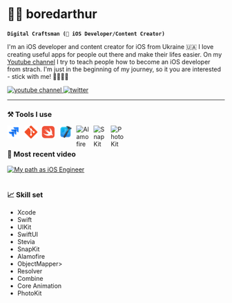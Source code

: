 # 👴🏼 boredarthur

**`Digital Craftsman ( iOS Developer/Content Creator)`**

I'm an iOS developer and content creator for iOS from Ukraine 🇺🇦 I love creating useful apps for people out there and make their lifes easier. On my [Youtube channel](https://www.youtube.com/channel/UCJGginnzB6bHi_7qfl31nxQ) I try to teach people how to become an iOS developer from strach. I'm just in the beginning of my journey, so it you are interested - stick with me! 🤜🏼🤛🏼

<p align="left">
    <a href="https://www.youtube.com/channel/UCJGginnzB6bHi_7qfl31nxQ">
        <img alt="youtube channel" title="My Youtube channel"
        src="https://custom-icon-badges.demolab.com/badge/-YOUTUBE-red?style=for-the-badge&logo=video&logoColor=white" />
    </a>
    <a href="https://twitter.com/boredarthur">
        <img alt="twitter" title="My Twitter"
        src="https://custom-icon-badges.demolab.com/badge/-TWITTER-blue?style=for-the-badge&logo=twitter&logoColor=white" />
    </a>
</p>

---

### ⚒️ Tools I use
<img align="left" alt="Jira" width="30px" style="padding-right: 10px;" src="https://github.com/devicons/devicon/blob/v2.15.1/icons/jira/jira-original.svg" />
<img align="left" alt="Git" width="30px" style="padding-right: 10px;" src="https://github.com/devicons/devicon/blob/v2.15.1/icons/git/git-original.svg" />
<img align="left" alt="Swift" width="30px" style="padding-right: 10px;" src="https://github.com/devicons/devicon/blob/v2.15.1/icons/swift/swift-original.svg" />
<img align="left" alt="Xcode" width="30px" style="padding-right: 10px;" src="https://github.com/devicons/devicon/blob/v2.15.1/icons/xcode/xcode-original.svg" />
<img align="left" alt="Alamofire" width="30px" style="padding-right: 10px;" src="https://avatars.githubusercontent.com/u/7774181?s=200&v=4" />
<img align="left" alt="SnapKit" width="30px" style="padding-right: 10px;" src="https://ph-files.imgix.net/6f5efe13-baeb-4ec9-ad0a-94d9bca5f6ce.png?auto=format&auto=compress&codec=mozjpeg&cs=strip&w=64&h=64&fit=crop&frame=1&dpr=2" />
<img align="left" alt="PhotoKit" width="30px" style="padding-right: 10px;" src="https://cdn.iconscout.com/icon/free/png-256/apple-photos-493155.png" />
<br />

#

### 🎥 Most recent video
[![My path as iOS Engineer](https://ytcards.demolab.com/?id=oyEhEqfWS1k&title=My+path+as+iOS+Engineer&lang=en&background_color=%230d1117&title_color=%23ffffff&stats_color=%23dedede&width=250)](https://www.youtube.com/watch?v=oyEhEqfWS1k&t=2s&ab_channel=ArthurZavolovych)

#

### 📈 Skill set
<ul>
    <li>Xcode</li>
    <li>Swift</li>
    <li>UIKit</li>
    <li>SwiftUI</li>
    <li>Stevia</li>
    <li>SnapKit</li>
    <li>Alamofire</li>
    <li>ObjectMapper>
    <li>Resolver</li>
    <li>Combine</li>
    <li>Core Animation</li>
    <li>PhotoKit</li>
</ul>
